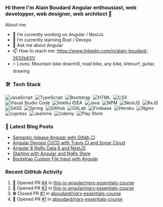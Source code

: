 ### Hi there I'm Alain Boudard Angular enthousiast, web developper, web designer, web architect 👋

About me:

- 🔭 I’m currently working on Angular / NestJs
- 🌱 I’m currently learning Rust / Devops
- 💬 Ask me about Angular
- 📫 How to reach me: https://www.linkedin.com/in/alain-boudard-2632b631/
- ⚡ Loves: Mountain bike downhill, road bike, any bike, kitesurf, guitar, drawing

### 🛠 &nbsp;Tech Stack

![JavaScript](https://img.shields.io/badge/-JavaScript-%23EEEEEE?style=flat&logo=javascript)&nbsp;
![TypeScript](https://img.shields.io/badge/typescript-%23EEEEEE.svg?style=flat&logo=typescript&logoColor=007ACC)&nbsp;
![Bootstrap](https://img.shields.io/badge/-Bootstrap-%23EEEEEE?style=flat&logo=bootstrap&logoColor=563D7C)&nbsp;
![HTML](https://img.shields.io/badge/-HTML-%23EEEEEE?style=flat&logo=HTML5)&nbsp;
![CSS](https://img.shields.io/badge/-CSS-%23EEEEEE?style=flat&logo=CSS3&logoColor=1572B6)&nbsp;
![Visual Studio Code](https://img.shields.io/badge/-Visual%20Studio%20Code-%23EEEEEE?style=flat&logo=visual-studio-code&logoColor=007ACC)&nbsp;
![IntelliJ IDEA](https://img.shields.io/badge/IntelliJIDEA-%23EEEEEE.svg?style=flat&logo=intellij-idea&logoColor=000000)&nbsp;
![Java](https://img.shields.io/badge/java-%23EEEEEE.svg?style=flat&logo=java&logoColor=ed8b00)&nbsp;
![NPM](https://img.shields.io/badge/NPM-%23EEEEEE.svg?style=flat&logo=npm&logoColor=white)&nbsp;
![NestJS](https://img.shields.io/badge/nestjs-%23EEEEEE.svg?style=flat&logo=nestjs&logoColor=E0234E)&nbsp;
![RxJS](https://img.shields.io/badge/rxjs-%23EEEEEE.svg?style=flat&logo=reactivex&logoColor=B7178C)&nbsp;
![SASS](https://img.shields.io/badge/SASS-%23EEEEEE.svg?style=flat&logo=SASS&logoColor=hotpink)&nbsp;
![Spring](https://img.shields.io/badge/spring-%23EEEEEE.svg?style=flat&logo=spring&logoColor=6DB33F)&nbsp;
![GitHub](https://img.shields.io/badge/github-%23EEEEEE.svg?style=flat&logo=github&logoColor=000000)&nbsp;
![GitLab](https://img.shields.io/badge/gitlab-%23EEEEEE.svg?style=flat&logo=gitlab&logoColor=white)&nbsp;
![Firebase](https://img.shields.io/badge/firebase-%23000000.svg?style=flat&logo=firebase)&nbsp;
![Heroku](https://img.shields.io/badge/heroku-%23000000.svg?style=flat&logo=heroku&logoColor=white)&nbsp;
![Nginx](https://img.shields.io/badge/nginx-%23000000.svg?style=flat&logo=nginx&logoColor=009639)&nbsp;
![cypress](https://img.shields.io/badge/-cypress-%23000000?style=flat&logo=cypress&logoColor=058a5e)&nbsp;
![Jasmine](https://img.shields.io/badge/-Jasmine-%23EEEEEE?style=flat&logo=Jasmine&logoColor=8A4182)&nbsp;
![Udemy](https://img.shields.io/badge/Udemy-%23EEEEEE?style=flat&logo=Udemy&logoColor=A435F0)&nbsp;
![Play Store](https://img.shields.io/badge/Google_Play-%23EEEEEE?style=flat&logo=google-play&logoColor=39bfeb)&nbsp;

### 📕 Latest Blog Posts

<!-- BLOG-POST-LIST:START -->
- [Semantic release Angular with Gitlab CI](https://medium.com/codex/semantic-release-angular-with-gitlab-ci-ba961c7fe3e?source=rss-8b3c3c9ad7a2------2)
- [Angular Devops CI/CD with Travis CI and Sonar Cloud](https://coco-boudard.medium.com/angular-devops-ci-cd-with-travis-ci-and-sonar-cloud-42617366026d?source=rss-8b3c3c9ad7a2------2)
- [Angular 8 NgRx Data 8 and NestJS](https://coco-boudard.medium.com/angular-8-ngrx-data-8-and-nestjs-8463c8af4695?source=rss-8b3c3c9ad7a2------2)
- [Starting with Angular and NgRx Store](https://coco-boudard.medium.com/starting-with-angular-and-ngrx-store-75e92c90d346?source=rss-8b3c3c9ad7a2------2)
- [Bootstrap Custom File Input with Angular](https://coco-boudard.medium.com/bootstrap-custom-file-input-with-angular-9039681cd025?source=rss-8b3c3c9ad7a2------2)
<!-- BLOG-POST-LIST:END -->

### Recent GitHub Activity

<!--START_SECTION:activity-->
1. 💪 Opened PR [#4](https://github.com/this-is-angular/ngrx-essentials-course/pull/4) in [this-is-angular/ngrx-essentials-course](https://github.com/this-is-angular/ngrx-essentials-course)
2. 💪 Opened PR [#3](https://github.com/this-is-angular/ngrx-essentials-course/pull/3) in [this-is-angular/ngrx-essentials-course](https://github.com/this-is-angular/ngrx-essentials-course)
3. ❌ Closed PR [#1](https://github.com/aboudard/ngrx-essentials-course/pull/1) in [aboudard/ngrx-essentials-course](https://github.com/aboudard/ngrx-essentials-course)
4. 💪 Opened PR [#1](https://github.com/aboudard/ngrx-essentials-course/pull/1) in [aboudard/ngrx-essentials-course](https://github.com/aboudard/ngrx-essentials-course)
<!--END_SECTION:activity-->
